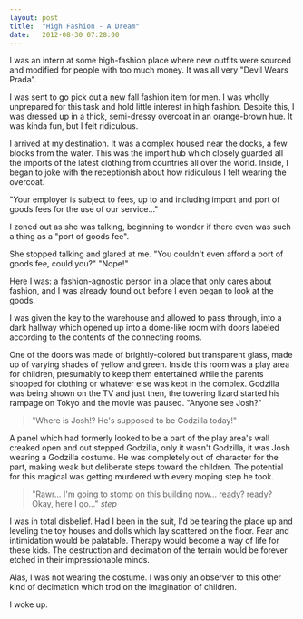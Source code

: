 ```yaml
---
layout: post
title:  "High Fashion - A Dream"
date:   2012-08-30 07:28:00
---
```


I was an intern at some high-fashion place where new outfits were sourced and modified for people with too much money. It was all very "Devil Wears Prada".
  
I was sent to go pick out a new fall fashion item for men. I was wholly unprepared for this task and hold little interest in high fashion. Despite this, I was dressed up in a thick, semi-dressy overcoat in an orange-brown hue. It was kinda fun, but I felt ridiculous.
 
I arrived at my destination. It was a complex housed near the docks, a few blocks from the water. This was the import hub which closely guarded all the imports of the latest clothing from countries all over the world. Inside, I began to joke with the receptionish about how ridiculous I felt wearing the overcoat.

"Your employer is subject to fees, up to and including import and port of goods fees for the use of our service..."

I zoned out as she was talking, beginning to wonder if there even was such a thing as a "port of goods fee".

She stopped talking and glared at me. "You couldn't even afford a port of goods fee, could you?" "Nope!"  

Here I was: a fashion-agnostic person in a place that only cares about fashion, and I was already found out before I even began to look at the goods.

I was given the key to the warehouse and allowed to pass through, into a dark hallway which opened up into a dome-like room with doors labeled according to the contents of the connecting rooms.

One of the doors was made of brightly-colored but transparent glass, made up of varying shades of yellow and green. Inside this room was a play area for children, presumably to keep them entertained while the parents shopped for clothing or whatever else was kept in the complex. Godzilla was being shown on the TV and just then, the towering lizard started his rampage on Tokyo and the movie was paused. "Anyone see Josh?"

> "Where is Josh!? He's supposed to be Godzilla today!"
 
A panel which had formerly looked to be a part of the play area's wall creaked open and out stepped Godzilla, only it wasn't Godzilla, it was Josh wearing a Godzilla costume. He was completely out of character for the part, making weak but deliberate steps toward the children. The potential for this magical was getting murdered with every moping step he took.

> "Rawr... I'm going to stomp on this building now... ready? ready? Okay, here I go..." *step*
 
I was in total disbelief. Had I been in the suit, I'd be tearing the place up and leveling the toy houses and dolls which lay scattered on the floor. Fear and intimidation would be palatable. Therapy would become a way of life for these kids. The destruction and decimation of the terrain would be forever etched in their impressionable minds.

Alas, I was not wearing the costume. I was only an observer to this other kind of decimation which trod on the imagination of children.

I woke up.